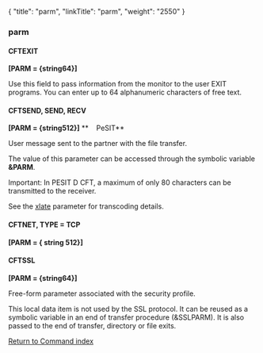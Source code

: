 {
    "title": "parm",
    "linkTitle": "parm",
    "weight": "2550"
}<span id="parm"></span>

### parm

#### CFTEXIT

**[PARM = {string64}]**

Use this field to pass information from the monitor to the user EXIT
programs. You can enter up to 64 alphanumeric characters of free text.

#### CFTSEND, SEND, RECV

**[PARM = {string512}]** **    PeSIT**

User message sent to the partner
with the file transfer.

The value of this parameter can be accessed through the symbolic variable
**&PARM**.

Important: In PESIT D CFT, a maximum of only 80 characters can be transmitted to the receiver.

See the [xlate](../xlate) parameter for transcoding details.

#### CFTNET, TYPE = TCP

**[PARM = { string 512}]**

#### CFTSSL

**[PARM = {string64}]**

Free-form parameter associated with the security profile.

This local data item is not used by the SSL protocol. It
can be reused as a symbolic variable in an end of transfer procedure (&SSLPARM).
It is also passed to the end of transfer, directory or file exits.

[Return to Command index](../../)
